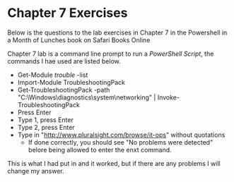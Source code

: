 # Chapter 7 Exercises

Below is the questions to the lab exercises in Chapter 7 in the Powershell in a Month of Lunches book on Safari Books Online

Chapter 7 lab is a command line prompt to run a *PowerShell Script*, the commands I hae used are listed below.

- Get-Module *trouble* -list
- Import-Module TroubleshootingPack
- Get-TroubleshootingPack -path "C:\Windows\diagnostics\system\networking" | Invoke-TroubleshootingPack
- Press Enter
- Type 1, press Enter
- Type 2, press Enter
- Type in  "http://www.pluralsight.com/browse/it-ops" without quotations
    - If done correctly, you should see "No problems were detected" belore being allowed to enter the enxt command.

This is what I had put in and it worked, but if there are any problems I will change my answer.